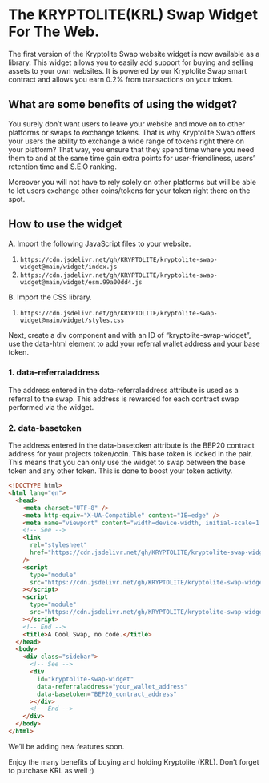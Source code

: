 # The KRYPTOLITE(KRL) Swap Widget For The Web.

The first version of the Kryptolite Swap website widget is now available as a library. This widget allows you to easily add support for buying and selling assets to your own websites. It is powered by our Kryptolite Swap smart contract and allows you earn 0.2% from transactions on your token.

## What are some benefits of using the widget?

You surely don’t want users to leave your website and move on to other platforms or swaps to exchange tokens. That is why Kryptolite Swap offers your users the ability to exchange a wide range of tokens right there on your platform? That way, you ensure that they spend time where you need them to and at the same time gain extra points for user-friendliness, users’ retention time and S.E.O ranking.

Moreover you will not have to rely solely on other platforms but will be able to let users exchange other coins/tokens for your token right there on the spot.

## How to use the widget

A. Import the following JavaScript files to your website.

1. `https://cdn.jsdelivr.net/gh/KRYPTOLITE/kryptolite-swap-widget@main/widget/index.js`
2. `https://cdn.jsdelivr.net/gh/KRYPTOLITE/kryptolite-swap-widget@main/widget/esm.99a00dd4.js`

B. Import the CSS library.

1. `https://cdn.jsdelivr.net/gh/KRYPTOLITE/kryptolite-swap-widget@main/widget/styles.css`

Next, create a div component and with an ID of “kryptolite-swap-widget”, use the data-html element to add your referral wallet address and your base token.

### 1. data-referraladdress

The address entered in the data-referraladdress attribute is used as a referral to the swap. This address is rewarded for each contract swap performed via the widget.

### 2. data-basetoken

The address entered in the data-basetoken attribute is the BEP20 contract address for your projects token/coin. This base token is locked in the pair. This means that you can only use the widget to swap between the base token and any other token. This is done to boost your token activity.

```html
<!DOCTYPE html>
<html lang="en">
  <head>
    <meta charset="UTF-8" />
    <meta http-equiv="X-UA-Compatible" content="IE=edge" />
    <meta name="viewport" content="width=device-width, initial-scale=1.0" />
    <!-- See -->
    <link
      rel="stylesheet"
      href="https://cdn.jsdelivr.net/gh/KRYPTOLITE/kryptolite-swap-widget@main/widget/styles.css"
    />
    <script
      type="module"
      src="https://cdn.jsdelivr.net/gh/KRYPTOLITE/kryptolite-swap-widget@main/widget/esm.99a00dd4.js"
    ></script>
    <script
      type="module"
      src="https://cdn.jsdelivr.net/gh/KRYPTOLITE/kryptolite-swap-widget@main/widget/index.js"
    ></script>
    <!-- End -->
    <title>A Cool Swap, no code.</title>
  </head>
  <body>
    <div class="sidebar">
      <!-- See -->
      <div
        id="kryptolite-swap-widget"
        data-referraladdress="your_wallet_address"
        data-basetoken="BEP20_contract_address"
      ></div>
      <!-- End -->
    </div>
  </body>
</html>
```

We’ll be adding new features soon.

Enjoy the many benefits of buying and holding Kryptolite (KRL). Don’t forget to purchase KRL as well ;)

